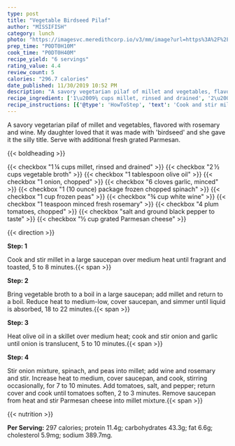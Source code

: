 ```yaml
---
type: post
title: "Vegetable Birdseed Pilaf"
author: "MISSIFISH"
category: lunch
photo: "https://imagesvc.meredithcorp.io/v3/mm/image?url=https%3A%2F%2Fimages.media-allrecipes.com%2Fuserphotos%2F4306563.jpg"
prep_time: "P0DT0H10M"
cook_time: "P0DT0H40M"
recipe_yield: "6 servings"
rating_value: 4.4
review_count: 5
calories: "296.7 calories"
date_published: 11/30/2019 10:52 PM
description: "A savory vegetarian pilaf of millet and vegetables, flavored with rosemary and wine. My daughter loved that it was made with 'birdseed' and she gave it the silly title. Serve with additional fresh grated Parmesan."
recipe_ingredient: ['1\u2009¼ cups millet, rinsed and drained', '2\u2009½ cups vegetable broth', '1 tablespoon olive oil', '1 onion, chopped', '6 cloves garlic, minced', '1 (10 ounce) package frozen chopped spinach', '1 cup frozen peas', '¾ cup white wine', '1 teaspoon minced fresh rosemary', '4 plum tomatoes, chopped', 'salt and ground black pepper to taste', '½ cup grated Parmesan cheese']
recipe_instructions: [{'@type': 'HowToStep', 'text': 'Cook and stir millet in a large saucepan over medium heat until fragrant and toasted, 5 to 8 minutes.\n'}, {'@type': 'HowToStep', 'text': 'Bring vegetable broth to a boil in a large saucepan; add millet and return to a boil. Reduce heat to medium-low, cover saucepan, and simmer until liquid is absorbed, 18 to 22 minutes.\n'}, {'@type': 'HowToStep', 'text': 'Heat olive oil in a skillet over medium heat; cook and stir onion and garlic until onion is translucent, 5 to 10 minutes.\n'}, {'@type': 'HowToStep', 'text': 'Stir onion mixture, spinach, and peas into millet; add wine and rosemary and stir. Increase heat to medium, cover saucepan, and cook, stirring occasionally, for 7 to 10 minutes. Add tomatoes, salt, and pepper; return cover and cook until tomatoes soften, 2 to 3 minutes. Remove saucepan from heat and stir Parmesan cheese into millet mixture.\n'}]
---
```


A savory vegetarian pilaf of millet and vegetables, flavored with rosemary and wine. My daughter loved that it was made with 'birdseed' and she gave it the silly title. Serve with additional fresh grated Parmesan. 

{{< boldheading >}}

{{< checkbox "1 ¼ cups millet, rinsed and drained" >}}
{{< checkbox "2 ½ cups vegetable broth" >}}
{{< checkbox "1 tablespoon olive oil" >}}
{{< checkbox "1  onion, chopped" >}}
{{< checkbox "6 cloves garlic, minced" >}}
{{< checkbox "1 (10 ounce) package frozen chopped spinach" >}}
{{< checkbox "1 cup frozen peas" >}}
{{< checkbox "¾ cup white wine" >}}
{{< checkbox "1 teaspoon minced fresh rosemary" >}}
{{< checkbox "4  plum tomatoes, chopped" >}}
{{< checkbox "salt and ground black pepper to taste" >}}
{{< checkbox "½ cup grated Parmesan cheese" >}}


{{< direction >}}

**Step: 1**

Cook and stir millet in a large saucepan over medium heat until fragrant and toasted, 5 to 8 minutes.{{< span >}}

**Step: 2**

Bring vegetable broth to a boil in a large saucepan; add millet and return to a boil. Reduce heat to medium-low, cover saucepan, and simmer until liquid is absorbed, 18 to 22 minutes.{{< span >}}

**Step: 3**

Heat olive oil in a skillet over medium heat; cook and stir onion and garlic until onion is translucent, 5 to 10 minutes.{{< span >}}

**Step: 4**

Stir onion mixture, spinach, and peas into millet; add wine and rosemary and stir. Increase heat to medium, cover saucepan, and cook, stirring occasionally, for 7 to 10 minutes. Add tomatoes, salt, and pepper; return cover and cook until tomatoes soften, 2 to 3 minutes. Remove saucepan from heat and stir Parmesan cheese into millet mixture.{{< span >}}

{{< nutrition >}}

**Per Serving:** 297 calories; protein 11.4g; carbohydrates 43.3g; fat 6.6g; cholesterol 5.9mg; sodium 389.7mg.